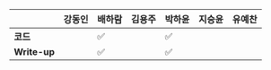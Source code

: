 |              | 강동인 | 배하람 | 김용주 | 박하윤 | 지승윤 | 유예찬 |
| ------------ | ------ | ------ | ------ | ------ | ------ | ------------ |
| **코드**     ||:white_check_mark:|  | :white_check_mark:|        |  |
| **Write-up** ||:white_check_mark:|  | :white_check_mark:|        |  |
